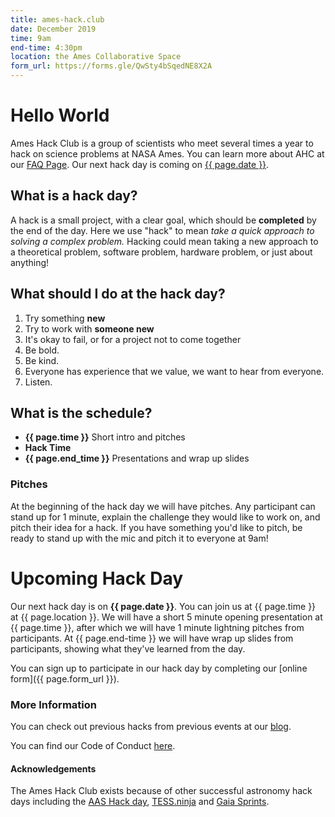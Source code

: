 ```yaml
---
title: ames-hack.club
date: December 2019
time: 9am
end-time: 4:30pm
location: the Ames Collaborative Space
form_url: https://forms.gle/QwSty4bSqedNE8X2A
---
```


# Hello World

Ames Hack Club is a group of scientists who meet several times a year to hack on science problems at NASA Ames. You can learn more about AHC at our [FAQ Page](faq.md). Our next hack day is coming on [{{ page.date }}](#Upcoming-Hack-Day).

## What is a hack day?

A hack is a small project, with a clear goal, which should be **completed** by the end of the day. Here we use "hack" to mean *take a quick approach to solving a complex problem.* Hacking could mean taking a new approach to a theoretical problem, software problem, hardware problem, or just about anything!

## What should I do at the hack day?

1. Try something **new**
2. Try to work with **someone new**
3. It's okay to fail, or for a project not to come together
4. Be bold.
5. Be kind.
6. Everyone has experience that we value, we want to hear from everyone.
7. Listen.

## What is the schedule?

* **{{ page.time }}** Short intro and pitches
* **Hack Time**
* **{{ page.end_time }}** Presentations and wrap up slides

### Pitches

At the beginning of the hack day we will have pitches. Any participant can stand up for 1 minute, explain the challenge they would like to work on, and pitch their idea for a hack. If you have something you'd like to pitch, be ready to stand up with the mic and pitch it to everyone at 9am!

# Upcoming Hack Day

Our next hack day is on **{{ page.date }}**. You can join us at {{ page.time }} at {{ page.location }}. We will have a short 5 minute opening presentation at {{ page.time }}, after which we will have 1 minute lightning pitches from participants. At {{ page.end-time }} we will have wrap up slides from participants, showing what they've learned from the day.

You can sign up to participate in our hack day by completing our [online form]({{ page.form_url }}).

### More Information

You can check out previous hacks from previous events at our [blog](blog.html).

You can find our Code of Conduct [here](code-of-conduct.md).

#### Acknowledgements

The Ames Hack Club exists because of other successful astronomy hack days including the [AAS Hack day](https://www.astrobetter.com/wiki/AASHackDay), [TESS.ninja](http://tess.party/) and [Gaia Sprints](http://gaia.lol/).

